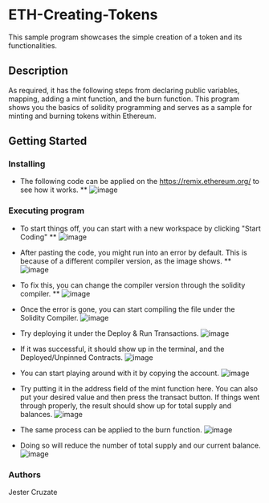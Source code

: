 # ETH-Creating-Tokens
This sample program showcases the simple creation of a token and its functionalities.
## Description
As required, it has the following steps from declaring public variables, mapping, adding a mint function, and the burn function. This program shows you the basics of solidity programming and serves as a sample for minting and burning tokens within Ethereum.

## Getting Started

### Installing
* The following code can be applied on the https://remix.ethereum.org/ to see how it works.
** ![image](https://github.com/pantofu/ETH-Creating-Tokens/assets/104056079/864a1c49-a272-4a18-b9c6-0acfcf730236)

### Executing program
* To start things off, you can start with a new workspace by clicking "Start Coding"
** ![image](https://github.com/pantofu/ETH-Creating-Tokens/assets/104056079/74457996-10f8-4aa0-b492-d29bcebaf907)

* After pasting the code, you might run into an error by default. This is because of a different compiler version, as the image shows.
** ![image](https://github.com/pantofu/ETH-Creating-Tokens/assets/104056079/9a7f0409-cd1a-4ac1-871b-7046b2afe176)

* To fix this, you can change the compiler version through the solidity compiler.
** ![image](https://github.com/pantofu/ETH-Creating-Tokens/assets/104056079/a4ee1173-cf81-42c9-a424-d61e1155a95f)
 
* Once the error is gone, you can start compiling the file under the Solidity Compiler.
  ![image](https://github.com/pantofu/ETH-Creating-Tokens/assets/104056079/f43e1b24-ea6a-4e5d-abd1-1d756d557582)

* Try deploying it under the Deploy & Run Transactions.
  ![image](https://github.com/pantofu/ETH-Creating-Tokens/assets/104056079/70f646be-93fe-4128-b786-262ca72a4079)

* If it was successful, it should show up in the terminal, and the Deployed/Unpinned Contracts.
  ![image](https://github.com/pantofu/ETH-Creating-Tokens/assets/104056079/3548187a-7dfb-4711-9bfd-cc1281687ad3)

* You can start playing around with it by copying the account.
  ![image](https://github.com/pantofu/ETH-Creating-Tokens/assets/104056079/2f8f92f2-befe-47fa-8b8a-7132b3ebd4ca)

* Try putting it in the address field of the mint function here. You can also put your desired value and then press the transact button. If things went through properly, the result should show up for total supply and balances.
  ![image](https://github.com/pantofu/ETH-Creating-Tokens/assets/104056079/dad2c9e6-7ddf-4026-bb52-3f5835487048)
 
* The same process can be applied to the burn function.
  ![image](https://github.com/pantofu/ETH-Creating-Tokens/assets/104056079/b7e29b2e-7428-4862-aa66-35b01a61779d)

* Doing so will reduce the number of total supply and our current balance.
  ![image](https://github.com/pantofu/ETH-Creating-Tokens/assets/104056079/7f2ff633-0668-4a0b-9f06-1b1fb3109d28)

### Authors
Jester Cruzate
